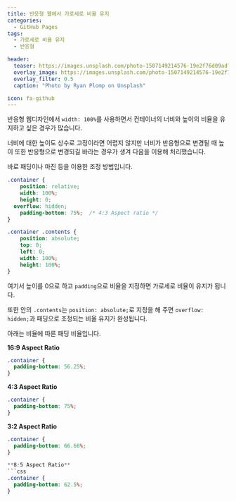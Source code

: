 ```yaml
---
title: 반응형 웹에서 가로세로 비율 유지
categories:
  - GitHub Pages
tags:
  - 가로세로 비율 유지
  - 반응형

header:
  teaser: https://images.unsplash.com/photo-1507149214576-19e2f76d09ad?ixlib=rb-1.2.1&ixid=eyJhcHBfaWQiOjEyMDd9&auto=format&fit=crop&w=256&q=40
  overlay_image: https://images.unsplash.com/photo-1507149214576-19e2f76d09ad?ixlib=rb-1.2.1&ixid=eyJhcHBfaWQiOjEyMDd9&auto=format&fit=crop&w=1024&q=80
  overlay_filter: 0.5
  caption: "Photo by Ryan Plomp on Unsplash"

icon: fa-github
---
```


반응형 웹디자인에서 `width: 100%`를 사용하면서 컨테이너의 너비와 높이의 비율을 유지하고 싶은 경우가 많습니다.

너비에 대한 높이도 상수로 고정이라면 어렵지 않지만 너비가 반응형으로 변경될 때 높이 또한 반응형으로 변경되길 바라는 경우가 생겨 다음을 이용해 처리했습니다.

바로 패딩이나 마진 등을 이용한 조정 방법입니다.

```css
.container {
	position: relative;
	width: 100%;
	height: 0;
  overflow: hidden;
	padding-bottom: 75%;  /* 4:3 Aspect ratio */
}

.container .contents {
	position: absolute;
	top: 0;
	left: 0;
	width: 100%;
	height: 100%;
}
```

여기서 높이를 0으로 하고 `padding`으로 비율을 지정하면 가로세로 비율이 유지가 됩니다.

또한 안의 `.contents`는 `position: absolute;`로 지정을 해 주면 `overflow: hidden;`과 패딩으로 조정되는 비율 유지가 완성됩니다.

아래는 비율에 따른 패딩 비율입니다.

**16:9 Aspect Ratio**
```css
.container {
  padding-bottom: 56.25%;
}
```

**4:3 Aspect Ratio**
```css
.container {
  padding-bottom: 75%;
}
```

**3:2 Aspect Ratio**
```css
.container {
  padding-bottom: 66.66%;
}

**8:5 Aspect Ratio**
```css
.container {
  padding-bottom: 62.5%;
}
```
